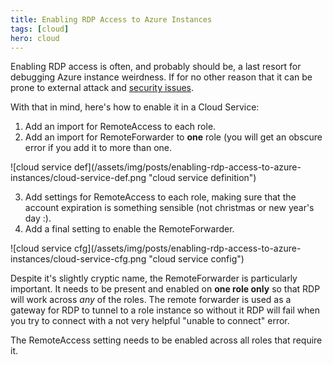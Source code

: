 ```yaml
---
title: Enabling RDP Access to Azure Instances
tags: [cloud]
hero: cloud
---
```


Enabling RDP access is often, and probably should be, a last resort for debugging Azure
instance weirdness. If for no other reason that it can be prone to external attack and
[security issues](https://technet.microsoft.com/en-us/library/security/ms15-067.aspx).

With that in mind, here's how to enable it in a Cloud Service:

1. Add an import for RemoteAccess to each role.
2. Add an import for RemoteForwarder to **one** role (you will get an obscure error if you
   add it to more than one.

![cloud service def]\(/assets/img/posts/enabling-rdp-access-to-azure-instances/cloud-service-def.png "cloud service definition")

3. Add settings for RemoteAccess to each role, making sure that the account expiration is
   something sensible (not christmas or new year's day :).
4. Add a final setting to enable the RemoteForwarder.

![cloud service cfg]\(/assets/img/posts/enabling-rdp-access-to-azure-instances/cloud-service-cfg.png "cloud service config")

Despite it's slightly cryptic name, the RemoteForwarder is particularly important. It needs to be present and
enabled on **one role only** so that RDP will work across _any_ of the roles. The remote forwarder is used as a
gateway for RDP to tunnel to a role instance so without it RDP will fail when you try to connect with a not very
helpful "unable to connect" error.

The RemoteAccess setting needs to be enabled across all roles that require it.
